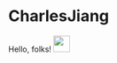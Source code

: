 # CharlesJiang
Hello, folks! <img src="https://raw.githubusercontent.com/MartinHeinz/MartinHeinz/master/wave.gif" width="30px">

